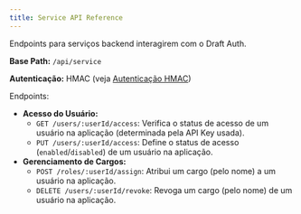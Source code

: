 ```yaml
---
title: Service API Reference
---
```


Endpoints para serviços backend interagirem com o Draft Auth.

**Base Path:** `/api/service`

**Autenticação:** HMAC (veja [Autenticação HMAC](/concepts/hmac))

Endpoints:

- **Acesso do Usuário:**
  - `GET /users/:userId/access`: Verifica o status de acesso de um usuário na aplicação (determinada pela API Key usada).
  - `PUT /users/:userId/access`: Define o status de acesso (`enabled`/`disabled`) de um usuário na aplicação.
- **Gerenciamento de Cargos:**
  - `POST /roles/:userId/assign`: Atribui um cargo (pelo nome) a um usuário na aplicação.
  - `DELETE /users/:userId/revoke`: Revoga um cargo (pelo nome) de um usuário na aplicação.

